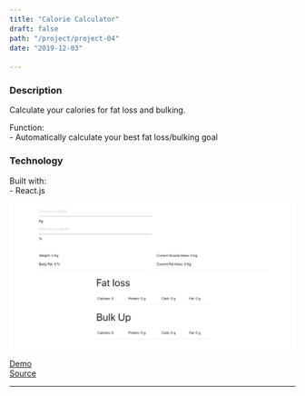 ```yaml
---
title: "Calorie Calculator"
draft: false
path: "/project/project-04"
date: "2019-12-03"

---
```

### Description
Calculate your calories for fat loss and bulking.

Function:  
    - Automatically calculate your best fat loss/bulking goal

### Technology
Built with:  
    - React.js  

![](./image/project04.png)

<a href="https://sumi0820.github.io/Calorie-Calculator/" target="_blank">Demo</a>  
<a href="https://github.com/sumi0820/Calorie-Calculator" target="_blank">Source</a>


---
